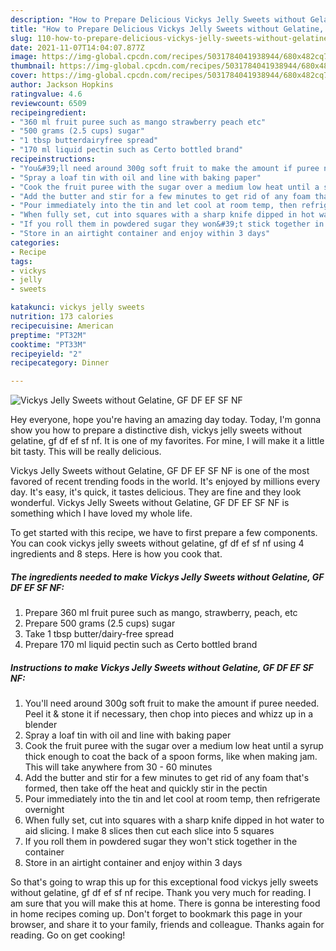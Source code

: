 ```yaml
---
description: "How to Prepare Delicious Vickys Jelly Sweets without Gelatine, GF DF EF SF NF"
title: "How to Prepare Delicious Vickys Jelly Sweets without Gelatine, GF DF EF SF NF"
slug: 110-how-to-prepare-delicious-vickys-jelly-sweets-without-gelatine-gf-df-ef-sf-nf
date: 2021-11-07T14:04:07.877Z
image: https://img-global.cpcdn.com/recipes/5031784041938944/680x482cq70/vickys-jelly-sweets-without-gelatine-gf-df-ef-sf-nf-recipe-main-photo.jpg
thumbnail: https://img-global.cpcdn.com/recipes/5031784041938944/680x482cq70/vickys-jelly-sweets-without-gelatine-gf-df-ef-sf-nf-recipe-main-photo.jpg
cover: https://img-global.cpcdn.com/recipes/5031784041938944/680x482cq70/vickys-jelly-sweets-without-gelatine-gf-df-ef-sf-nf-recipe-main-photo.jpg
author: Jackson Hopkins
ratingvalue: 4.6
reviewcount: 6509
recipeingredient:
- "360 ml fruit puree such as mango strawberry peach etc"
- "500 grams (2.5 cups) sugar"
- "1 tbsp butterdairyfree spread"
- "170 ml liquid pectin such as Certo bottled brand"
recipeinstructions:
- "You&#39;ll need around 300g soft fruit to make the amount if puree needed. Peel it &amp; stone it if necessary, then chop into pieces and whizz up in a blender"
- "Spray a loaf tin with oil and line with baking paper"
- "Cook the fruit puree with the sugar over a medium low heat until a syrup thick enough to coat the back of a spoon forms, like when making jam. This will take anywhere from 30 - 60 minutes"
- "Add the butter and stir for a few minutes to get rid of any foam that&#39;s formed, then take off the heat and quickly stir in the pectin"
- "Pour immediately into the tin and let cool at room temp, then refrigerate overnight"
- "When fully set, cut into squares with a sharp knife dipped in hot water to aid slicing. I make 8 slices then cut each slice into 5 squares"
- "If you roll them in powdered sugar they won&#39;t stick together in the container"
- "Store in an airtight container and enjoy within 3 days"
categories:
- Recipe
tags:
- vickys
- jelly
- sweets

katakunci: vickys jelly sweets 
nutrition: 173 calories
recipecuisine: American
preptime: "PT32M"
cooktime: "PT33M"
recipeyield: "2"
recipecategory: Dinner

---
```



![Vickys Jelly Sweets without Gelatine, GF DF EF SF NF](https://img-global.cpcdn.com/recipes/5031784041938944/680x482cq70/vickys-jelly-sweets-without-gelatine-gf-df-ef-sf-nf-recipe-main-photo.jpg)

Hey everyone, hope you're having an amazing day today. Today, I'm gonna show you how to prepare a distinctive dish, vickys jelly sweets without gelatine, gf df ef sf nf. It is one of my favorites. For mine, I will make it a little bit tasty. This will be really delicious.



Vickys Jelly Sweets without Gelatine, GF DF EF SF NF is one of the most favored of recent trending foods in the world. It's enjoyed by millions every day. It's easy, it's quick, it tastes delicious. They are fine and they look wonderful. Vickys Jelly Sweets without Gelatine, GF DF EF SF NF is something which I have loved my whole life.


To get started with this recipe, we have to first prepare a few components. You can cook vickys jelly sweets without gelatine, gf df ef sf nf using 4 ingredients and 8 steps. Here is how you cook that.

<!--inarticleads1-->

##### The ingredients needed to make Vickys Jelly Sweets without Gelatine, GF DF EF SF NF:

1. Prepare 360 ml fruit puree such as mango, strawberry, peach, etc
1. Prepare 500 grams (2.5 cups) sugar
1. Take 1 tbsp butter/dairy-free spread
1. Prepare 170 ml liquid pectin such as Certo bottled brand




<!--inarticleads2-->

##### Instructions to make Vickys Jelly Sweets without Gelatine, GF DF EF SF NF:

1. You&#39;ll need around 300g soft fruit to make the amount if puree needed. Peel it &amp; stone it if necessary, then chop into pieces and whizz up in a blender
1. Spray a loaf tin with oil and line with baking paper
1. Cook the fruit puree with the sugar over a medium low heat until a syrup thick enough to coat the back of a spoon forms, like when making jam. This will take anywhere from 30 - 60 minutes
1. Add the butter and stir for a few minutes to get rid of any foam that&#39;s formed, then take off the heat and quickly stir in the pectin
1. Pour immediately into the tin and let cool at room temp, then refrigerate overnight
1. When fully set, cut into squares with a sharp knife dipped in hot water to aid slicing. I make 8 slices then cut each slice into 5 squares
1. If you roll them in powdered sugar they won&#39;t stick together in the container
1. Store in an airtight container and enjoy within 3 days




So that's going to wrap this up for this exceptional food vickys jelly sweets without gelatine, gf df ef sf nf recipe. Thank you very much for reading. I am sure that you will make this at home. There is gonna be interesting food in home recipes coming up. Don't forget to bookmark this page in your browser, and share it to your family, friends and colleague. Thanks again for reading. Go on get cooking!
